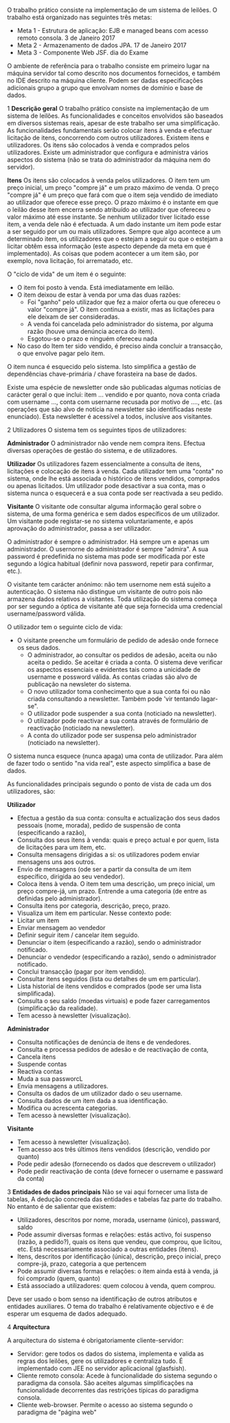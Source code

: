 O trabalho prático consiste na implementação de um sistema de leilões. O trabalho está organizado nas seguintes três metas:

- Meta 1 - Estrutura de aplicação: EJB e managed beans com acesso remoto consola. 3 de Janeiro 2017
- Meta 2 - Armazenamento de dados JPA.  17 de Janeiro 2017
- Meta 3 - Componente Web JSF.   dia do Exame

O ambiente de referência para o trabalho consiste em primeiro lugar na máquina servidor tal como descrito nos documentos fornecidos, e também no IDE descrito na máquina cliente. Podem ser dadas especificações adicionais grupo a grupo que envolvam nomes de domínio e base de dados.

1 **Descrição geral**
O trabalho prático consiste na implementação de um sistema de leilões. As funcionalidades e conceitos envolvidos são baseados em diversos sistemas reais, apesar de este trabalho ser uma simplificação. As funcionalidades fundamentais serão colocar itens à venda e efectuar licitação de itens, concorrendo com outros utilizadores.
Existem itens e utilizadores. Os itens são colocados à venda e comprados pelos utilizadores. Existe um administrador que configura e administra vários aspectos do sistema (não se trata do administrador da máquina nem do servidor).

**Itens**
Os itens são colocados à venda pelos utilizadores. O item tem um preço inicial, um preço "compre já" e um prazo máximo de venda. O preço "compre já" é um preço que fará com que o item seja vendido de imediato ao utilizador que oferece esse preço. O prazo máximo é o instante em que o leilão desse item encerra sendo atribuído ao utilizador que ofereceu o valor máximo até esse instante. Se nenhum utilizador tiver licitado esse item, a venda dele não é efectuada. A um dado instante um item pode estar a ser seguido por um ou mais utilizadores. Sempre que algo acontece a um determinado item, os utilizadores que o estejam a seguir ou que o estejam a licitar obtêm essa informação (este aspecto depende da meta em que é implementado). As coisas que podem acontecer a um item são, por exemplo, nova licitação, foi arrematado, etc.

O "ciclo de vida" de um item é o seguinte:

- O item foi posto à venda. Está imediatamente em leilão.
- O item deixou de estar à venda por uma das duas razões:
  - Foi "ganho" pelo utilizador que fez a maior oferta ou que ofereceu o valor "compre já". O item continua a existir, mas as licitações para ele deixam de ser consideradas.
  - A venda foi cancelada pelo administrador do sistema, por alguma razão (houve uma denúncia acerca do item).
  - Esgotou-se o prazo e ninguém ofereceu nada
- No caso do Item ter sido vendido, é preciso ainda concluir a transacção, o que envolve pagar pelo item.

O item nunca é esquecido pelo sistema. Isto simplifica a gestão de dependências chave-primária / chave forasteira na base de dados.

Existe uma espécie de newsletter onde são publicadas algumas notícias de carácter geral o que inclui: item ... vendido e por quanto, nova conta criada com username ..., conta com usernarne recusada por motivo de ...., etc. (as operações que são alvo de notícia na newsletter são identificadas neste enunciado). Esta newsletter é acessível a todos, inclusive aos visitantes.

2 Utilizadores
O sistema tem os seguintes tipos de utilizadores:

**Administrador**
 O administrador não vende nem compra itens. Efectua diversas operações de gestão do sistema, e de utilizadores.

**Utilizador**
 Os utilizadores fazem essencialmente a consulta de itens, licitações e colocação de itens à venda. Cada utilizador tem uma "conta" no sistema, onde lhe está associada o histórico de itens vendidos, comprados ou apenas licitados. Um utilizador pode desactivar a sua conta, mas o sistema nunca o esquecerá e a sua conta pode ser reactivada a seu pedido.

**Visitante**
 O visitante ode consultar alguma informação geral sobre o sistema, de uma forma genérica e sem dados específicos de um utilizador. Um visitante pode registar-se no sistema voluntariamente, e após aprovação do administrador, passa a ser utilizador.

O administrador é sempre o administrador. Há sempre um e apenas um administrador. O usernorne do administrador é sempre "admira". A sua password é predefinida no sistema mas pode ser modificada por este segundo a lógica habitual (definir nova password, repetir para confirmar, etc.).

O visitante tem carácter anónimo: não tem usernome nem está sujeito a autenticação. O sistema não distingue um visitante de outro pois não armazena dados relativos a visitantes. Toda utilização do sistema começa por ser segundo a óptica de visitante até que seja fornecida uma credencial username/password válida.

O utilizador tem o seguinte ciclo de vida:

- O visitante preenche um formulário de pedido de adesão onde fornece os seus dados.
  - O administrador, ao consultar os pedidos de adesão, aceita ou não aceita o pedido. Se aceitar é criada a conta. O sistema deve verificar os aspectos essenciais e evidentes tais como a unicidade de username e possword válida.   As contas criadas são alvo de publicação na newsleter do sistema.
  - O novo utilizador toma conhecimento que a sua conta foi ou não criada consultando a newsletter. Também pode 'vir tentando lagar-se".
  - O utilizador pode suspender a sua conta (noticiado na newsletter).
  - O utilizador pode reactivar a sua conta através de formulário de reactivação (noticiado na newsletter).
  - A conta do utilizador pode ser suspensa pelo administrador (noticiado na newsletter).

O sistema nunca esquece (nunca apaga) uma conta de utilizador. Para além de fazer todo o sentido "na vida real", este aspecto simplifica a base de dados.

As funcionalidades principais segundo o ponto de vista de cada um dos utilizadores, são:

**Utilizador**

- Efectua a gestão da sua conta: consulta e actualização dos seus dados pessoais (nome, morada), pedido de suspensão de conta (especificando a razão), 
- Consulta dos seus itens à venda: quais e preço actual e por quem, lista de licitações para um item, etc.
- Consulta mensagens dirigidas a si: os utilizadores podem enviar mensagens uns aos outros.
- Envio de mensagens (ode ser a partir da consulta de um item específico, dirigida ao seu vendedor).
- Coloca itens à venda. O item tem uma descrição, um preço inicial, um preço compre-já, um prazo. Entrende a uma categoria (de entre as definidas pelo administrador).
- Consulta itens por categoria, descrição, preço, prazo.
- Visualiza um item em particular. Nesse contexto pode:
 - Licitar um item
 - Enviar mensagem ao vendedor
 - Definir seguir item / cancelar item seguido.
 - Denunciar o item (especificando a razão), sendo o administrador notificado.
 - Denunciar o vendedor (especificando a razão), sendo o administrador notificado.
- Conclui transacção (pagar por item vendido).
- Consultar itens seguidos (lista ou detalhes de um em particular).
- Lista historial de itens vendidos e comprados (pode ser uma lista simplificada).
- Consulta o seu saldo (moedas virtuais) e pode fazer carregamentos (simplificação da realidade).
- Tem acesso à newsletter (visualização).

**Administrador**

- Consulta notificações de denúncia de itens e de vendedores.
- Consulta e processa pedidos de adesão e de reactivação de conta,
- Cancela itens
- Suspende contas
- Reactiva contas
- Muda a sua passworcL
- Envia mensagens a utilizadores.
- Consulta os dados de um utilizador dado o seu username.
- Consulta dados de um item dada a sua identificação.
- Modifica ou acrescenta categorias.
- Tem acesso à newsletter (visualização).

**Visitante**

- Tem acesso à newsletter (visualização).
- Tem acesso aos três últimos itens vendidos (descrição, vendido por quanto)
- Pode pedir adesão (fornecendo os dados que descrevem o utilizador)
- Pode pedir reactivação de conta (deve fornecer o username e passward da conta)

3 **Entidades de dados principais**
Não se vai aqui fornecer uma lista de tabelas, A dedução concreda das entidades e tabelas faz parte do trabalho. No entanto é de salientar que existem:
- Utilizadores, descritos por nome, morada, username (único), passward, saldo
 - Pode assumir diversas formas e relações: estás activo, foi suspenso (razão, a pedido?), quais os itens que vendeu, que comprou, que licitou, etc. Está necessariamente associado a outras entidades (itens).
- Itens, descritos por identificação (única), descrição, preço inicial, preço compre-já, prazo, categoria a que pertencem
 - Pode assumir diversas formas e relações: o item ainda está à venda, já foi comprado (quem, quanto)
 - Está associado a utilizadores: quem colocou à venda, quem comprou.

Deve ser usado o bom senso na identificação de outros atributos e entidades auxiliares. O tema do trabalho é relativamente objectivo e é de esperar um esquema de dados adequado.

4 **Arquitectura**

A arquitectura do sistema é obrigatoriamente cliente-servidor:
- Servidor: gere todos os dados do sistema, implementa e valida as regras dos leilões, gere os utilizadores e centraliza tudo. É implementado com JEE no servidor aplicacional (glasfsish).
- Cliente remoto consola: Acede à funcionalidade do sistema segundo o paradigma da consola. São aceites algumas simplificações na funcionalidade decorrentes das restrições típicas do paradigma consola.
- Cliente web-browser. Permite o acesso ao sistema segundo o paradigma de "página web"
